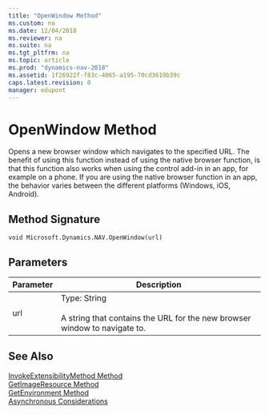 ```yaml
---
title: "OpenWindow Method"
ms.custom: na
ms.date: 12/04/2018
ms.reviewer: na
ms.suite: na
ms.tgt_pltfrm: na
ms.topic: article
ms.prod: "dynamics-nav-2018"
ms.assetid: 1f26922f-f83c-4065-a195-70cd3619b39c
caps.latest.revision: 0
manager: edupont
---
```


# OpenWindow Method
Opens a new browser window which navigates to the specified URL. The benefit of using this function instead of using the native browser function, is that this function also works when using the control add-in in an app, for example on a phone. If you are using the native browser function in an app, the behavior varies between the different platforms (Windows, iOS, Android).

## Method Signature  
 `void Microsoft.Dynamics.NAV.OpenWindow(url)`  
  
## Parameters  
  
|Parameter|Description|  
|---------|-----------|  
|url      |Type: String <br /><br /> A string that contains the URL for the new browser window to navigate to.|  
  
  
## See Also  
 [InvokeExtensibilityMethod Method](devenv-invokeextensibility-method.md)   
 [GetImageResource Method](devenv-getimageresource-method.md)   
 [GetEnvironment Method](devenv-getenvironment-method.md)  
 [Asynchronous Considerations](../devenv-control-addin-asynchronous-considerations.md)